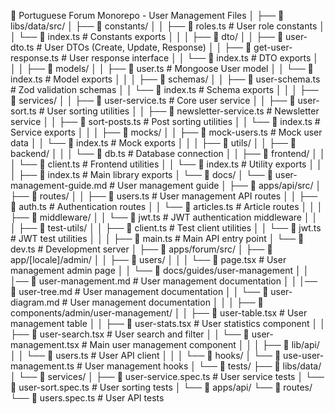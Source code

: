 📁 Portuguese Forum Monorepo - User Management Files
│
├── 📁 libs/data/src/
│   ├── 📁 constants/
│   │   ├── 📄 roles.ts                    # User role constants
│   │   └── 📄 index.ts                    # Constants exports
│   │
│   ├── 📁 dto/
│   │   ├── 📄 user-dto.ts                 # User DTOs (Create, Update, Response)
│   │   ├── 📄 get-user-response.ts        # User response interface
│   │   └── 📄 index.ts                    # DTO exports
│   │
│   ├── 📁 models/
│   │   ├── 📄 user.ts                     # Mongoose User model
│   │   └── 📄 index.ts                    # Model exports
│   │
│   ├── 📁 schemas/
│   │   ├── 📄 user-schema.ts              # Zod validation schemas
│   │   └── 📄 index.ts                    # Schema exports
│   │
│   ├── 📁 services/
│   │   ├── 📄 user-service.ts             # Core user service
│   │   ├── 📄 user-sort.ts                # User sorting utilities
│   │   ├── 📄 newsletter-service.ts       # Newsletter service
│   │   ├── 📄 sort-posts.ts               # Post sorting utilities
│   │   └── 📄 index.ts                    # Service exports
│   │
│   ├── 📁 mocks/
│   │   ├── 📄 mock-users.ts               # Mock user data
│   │   └── 📄 index.ts                    # Mock exports
│   │
│   ├── 📁 utils/
│   │   ├── 📁 backend/
│   │   │   └── 📄 db.ts                   # Database connection
│   │   ├── 📁 frontend/
│   │   │   └── 📄 client.ts               # Frontend utilities
│   │   └── 📄 index.ts                    # Utility exports
│   │
│   ├── 📄 index.ts                        # Main library exports
│   └── 📄 docs/
│       └── 📄 user-management-guide.md    # User management guide
│
├── 📁 apps/api/src/
│   ├── 📁 routes/
│   │   ├── 📄 users.ts                    # User management API routes
│   │   ├── 📄 auth.ts                     # Authentication routes
│   │   └── 📄 articles.ts                 # Article routes
│   │
│   ├── 📁 middleware/
│   │   └── 📄 jwt.ts                      # JWT authentication middleware
│   │
│   ├── 📁 test-utils/
│   │   ├── 📄 client.ts                   # Test client utilities
│   │   └── 📄 jwt.ts                      # JWT test utilities
│   │
│   ├── 📄 main.ts                         # Main API entry point
│   └── 📄 dev.ts                          # Development server
│
├── 📁 apps/forum/src/
│   ├── 📁 app/[locale]/admin/
│   │   ├── 📁 users/
│   │   │   └── 📄 page.tsx                # User management admin page
│   │   └── 📁 docs/guides/user-management
│   │       │── 📄 user-management.md      # User management documentation
│   │       │── 📄 user-tree.md            # User management documentation
│   │       └── 📄 user-diagram.md         # User management documentation
│   │
│   ├── 📁 components/admin/user-management/
│   │   ├── 📄 user-table.tsx              # User management table
│   │   ├── 📄 user-stats.tsx              # User statistics component
│   │   ├── 📄 user-search.tsx             # User search and filter
│   │   └── 📄 user-management.tsx         # Main user management component
│   │
│   ├── 📁 lib/api/
│   │   └── 📄 users.ts                    # User API client
│   │
│   └── 📁 hooks/
│       └── 📄 use-user-management.ts      # User management hooks
│
└── 📁 tests/
    ├── 📁 libs/data/
    │   └── 📁 services/
    │       ├── 📄 user-service.spec.ts    # User service tests
    │       └── 📄 user-sort.spec.ts       # User sorting tests
    │
    └── 📁 apps/api/
        └── 📁 routes/
            └── 📄 users.spec.ts           # User API tests
